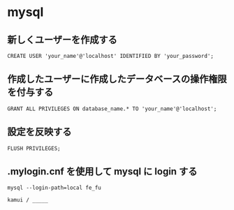 
# mysql


## 新しくユーザーを作成する
```
CREATE USER 'your_name'@'localhost' IDENTIFIED BY 'your_password';
```


## 作成したユーザーに作成したデータベースの操作権限を付与する
```
GRANT ALL PRIVILEGES ON database_name.* TO 'your_name'@'localhost';
```


## 設定を反映する

```
FLUSH PRIVILEGES;
```


## .mylogin.cnf を使用して mysql に login する
```
mysql --login-path=local fe_fu
```


```
kamui / _____
```



